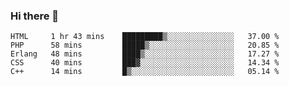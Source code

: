 ### Hi there 👋

<!--START_SECTION:waka-->
```text
HTML     1 hr 43 mins    █████████▒░░░░░░░░░░░░░░░   37.00 % 
PHP      58 mins         █████▒░░░░░░░░░░░░░░░░░░░   20.85 % 
Erlang   48 mins         ████▒░░░░░░░░░░░░░░░░░░░░   17.27 % 
CSS      40 mins         ███▓░░░░░░░░░░░░░░░░░░░░░   14.34 % 
C++      14 mins         █▒░░░░░░░░░░░░░░░░░░░░░░░   05.14 % 
```
<!--END_SECTION:waka-->

<!--
**robertfiko/robertfiko** is a ✨ _special_ ✨ repository because its `README.md` (this file) appears on your GitHub profile.

Here are some ideas to get you started:

- 🔭 I’m currently working on ...
- 🌱 I’m currently learning ...
- 👯 I’m looking to collaborate on ...
- 🤔 I’m looking for help with ...
- 💬 Ask me about ...
- 📫 How to reach me: ...
- 😄 Pronouns: ...
- ⚡ Fun fact: ...
-->
